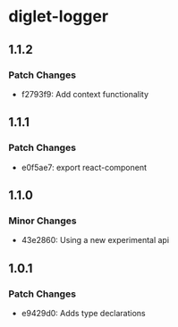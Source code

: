 # diglet-logger

## 1.1.2

### Patch Changes

- f2793f9: Add context functionality

## 1.1.1

### Patch Changes

- e0f5ae7: export react-component

## 1.1.0

### Minor Changes

- 43e2860: Using a new experimental api

## 1.0.1

### Patch Changes

- e9429d0: Adds type declarations
